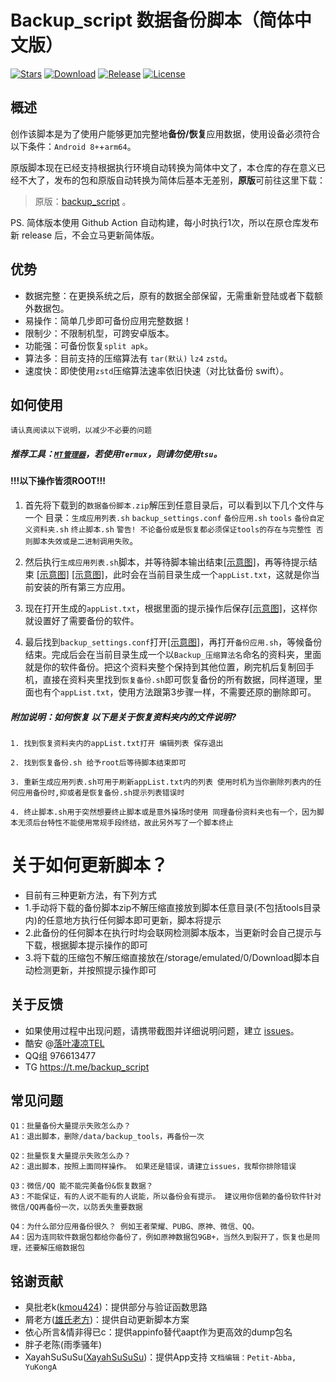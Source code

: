 # Backup_script 数据备份脚本（简体中文版）
[![Stars](https://img.shields.io/github/stars/YAWAsau/backup_script?label=stars)](https://github.com/YAWAsau)
[![Download](https://img.shields.io/github/downloads/YAWAsau/backup_script/total)](https://github.com/YAWAsau/backup_script/releases)
[![Release](https://img.shields.io/github/v/release/YAWAsau/backup_script?label=release)](https://github.com/YAWAsau/backup_script/releases/latest)
[![License](https://img.shields.io/github/license/YAWAsau/backup_script?label=License)](https://choosealicense.com/licenses/gpl-3.0)

## 概述

创作该脚本是为了使用户能够更加完整地**备份/恢复**应用数据，使用设备必须符合以下条件：`Android 8+`+`arm64`。

原版脚本现在已经支持根据执行环境自动转换为简体中文了，本仓库的存在意义已经不大了，发布的包和原版自动转换为简体后基本无差别，**原版**可前往这里下载：
> 原版：[backup_script](https://github.com/YAWAsau/backup_script) 。

PS. 简体版本使用 Github Action 自动构建，每小时执行1次，所以在原仓库发布新 release 后，不会立马更新简体版。

## 优势

- 数据完整：在更换系统之后，原有的数据全部保留，无需重新登陆或者下载额外数据包。
- 易操作：简单几步即可备份应用完整数据！
- 限制少：不限制机型，可跨安卓版本。
- 功能强：可备份恢复`split apk`。
- 算法多：目前支持的压缩算法有 `tar(默认)` `lz4` `zstd`。
- 速度快：即使使用`zstd`压缩算法速率依旧快速（对比钛备份 swift）。

## 如何使用
`请认真阅读以下说明，以减少不必要的问题`

##### 推荐工具：[`MT管理器`](https://www.coolapk.com/apk/bin.mt.plus)，若使用`Termux`，则请勿使用`tsu`。

#### !!!以下操作皆须ROOT!!! ####

1. 首先将下载到的`数据备份脚本.zip`解压到任意目录后，可以看到以下几个文件与一个 目录：`生成应用列表.sh` `backup_settings.conf` `备份应用.sh` `tools` `备份自定义资料夹.sh` `终止脚本.sh` `警告! 不论备份或是恢复都必须保证tools的存在与完整性 否则脚本失效或是二进制调用失败`。

2. 然后执行`生成应用列表.sh`脚本，并等待脚本输出结束[[示意图]](https://raw.githubusercontent.com/YAWAsau/backup_script/0a08a49865fd9ec36d4fedd3e76ec68f841ff1d7/DCIM/Screenshot_20211230-185717_MT%E7%AE%A1%E7%90%86%E5%99%A8-01.jpeg)，再等待提示结束 [[示意图]](https://raw.githubusercontent.com/YAWAsau/backup_script/master/DCIM/Screenshot_20211230-190000_MT%E7%AE%A1%E7%90%86%E5%99%A8-01.jpeg) [[示意图]](https://raw.githubusercontent.com/YAWAsau/backup_script/master/DCIM/Screenshot_20211230-185941_MT%E7%AE%A1%E7%90%86%E5%99%A8-01.jpeg)，此时会在当前目录生成一个`appList.txt`，这就是你当前安装的所有第三方应用。

3. 现在打开生成的`appList.txt`，根据里面的提示操作后保存[[示意图]](https://github.com/Petit-Abba/backup_script_zh-CN//raw/main/File/Picture/3.png)，这样你就设置好了需要备份的软件。

4. 最后找到`backup_settings.conf`打开[[示意图]](https://raw.githubusercontent.com/YAWAsau/backup_script/master/DCIM/Screenshot_20211230-191248_MT%E7%AE%A1%E7%90%86%E5%99%A8-01.jpeg)，再打开`备份应用.sh`，等候备份结束。完成后会在当前目录生成一个以`Backup_压缩算法名`命名的资料夹，里面就是你的软件备份。把这个资料夹整个保持到其他位置，刷完机后复制回手机，直接在资料夹里找到`恢复备份.sh`即可恢复备份的所有数据，同样道理，里面也有个`appList.txt`，使用方法跟第3步骤一样，不需要还原的删除即可。

##### 附加说明：如何恢复 以下是关于恢复资料夹内的文件说明?
```
1. 找到恢复资料夹内的appList.txt打开 编辑列表 保存退出

2. 找到恢复备份.sh 给予root后等待脚本结束即可

3. 重新生成应用列表.sh可用于刷新appList.txt内的列表 使用时机为当你删除列表内的任何应用备份时,抑或者是恢复备份.sh提示列表错误时

4. 终止脚本.sh用于突然想要终止脚本或是意外操场时使用 同理备份资料夹也有一个，因为脚本无须后台特性不能使用常规手段终结，故此另外写了一个脚本终止
```
# 关于如何更新脚本？
- 目前有三种更新方法，有下列方式
- 1.手动将下载的备份脚本zip不解压缩直接放到脚本任意目录(不包括tools目录内)的任意地方执行任何脚本即可更新，脚本将提示
- 2.此备份的任何脚本在执行时均会联网检测脚本版本，当更新时会自己提示与下载，根据脚本提示操作的即可
- 3.将下载的压缩包不解压缩直接放在/storage/emulated/0/Download脚本自动检测更新，并按照提示操作即可

## 关于反馈
- 如果使用过程中出现问题，请携带截图并详细说明问题，建立 [issues](https://github.com/YAWAsau/backup_script/issues)。
- 酷安 @[落叶凄凉TEL](http://www.coolapk.com/u/2277637)
- QQ组 976613477
- TG https://t.me/backup_script

## 常见问题
```
Q1：批量备份大量提示失败怎么办？
A1：退出脚本，删除/data/backup_tools，再备份一次

Q2：批量恢复大量提示失败怎么办？
A2：退出脚本，按照上面同样操作。 如果还是错误，请建立issues，我帮你排除错误

Q3：微信/QQ 能不能完美备份&恢复数据？
A3：不能保证，有的人说不能有的人说能，所以备份会有提示。 建议用你信赖的备份软件针对微信/QQ再备份一次，以防丢失重要数据

Q4：为什么部分应用备份很久？ 例如王者荣耀、PUBG、原神、微信、QQ。
A4：因为连同软件数据包都给你备份了，例如原神数据包9GB+，当然久到裂开了，恢复也是同理，还要解压缩数据包
```

## 铭谢贡献
- 臭批老k([kmou424](https://github.com/kmou424))：提供部分与验证函数思路
- 屑老方([雄氏老方](http://www.coolapk.com/u/665894))：提供自动更新脚本方案
- 依心所言&情非得已c：提供appinfo替代aapt作为更高效的dump包名
- 胖子老陈(雨季骚年)
- XayahSuSuSu([XayahSuSuSu](https://github.com/XayahSuSuSu))：提供App支持
  `文档编辑：Petit-Abba, YuKongA`
